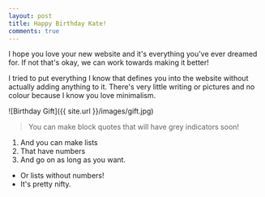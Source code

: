 ```yaml
---
layout: post
title: Happy Birthday Kate!
comments: true
---
```


I hope you love your new website and it's everything you've ever dreamed for. If not that's okay, we can work towards making it better! 

I tried to put everything I know that defines you into the website without actually adding anything to it. There's very little writing or pictures and no colour because I know you love minimalism. 


![Birthday Gift]({{ site.url }}/images/gift.jpg)

<!--more-->

> You can make block quotes that will have 
> grey indicators soon!

1. And you can make lists
1. That have numbers
1. And go on as long as you want.

- Or lists without numbers!
- It's pretty nifty.